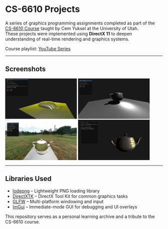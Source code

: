 # CS-6610 Projects

A series of graphics programming assignments completed as part of the [CS-6610 Course](https://graphics.cs.utah.edu/courses/cs6610/spring2021/) taught by Cem Yuksel at the University of Utah.  
These projects were implemented using **DirectX 11** to deepen understanding of real-time rendering and graphics systems.

Course playlist: [YouTube Series](https://youtube.com/playlist?list=PLplnkTzzqsZS3R5DjmCQsqupu43oS9CFN&si=Zsa16q55Y35dowvy)

---

## Screenshots

<img src="https://raw.githubusercontent.com/fpbellow/CS-6610-Projects/refs/heads/main/CS6610-Project8/screenshot.png" height="129" width="229" alt="Project 8 Screenshot"/>  
<img src="https://github.com/fpbellow/CS-6610-Projects/blob/main/CS6610-Project7/screenshot.png?raw=true" height="129" width="229" alt="Project 7 Screenshot"/>  
<img src="https://github.com/fpbellow/CS-6610-Projects/blob/main/CS6610-Project6/screenshot.png?raw=true" height="129" width="229" alt="Project 6 Screenshot"/>  
<img src="https://github.com/fpbellow/CS-6610-Projects/blob/main/CS6610-Project4/screenshot.png?raw=true" height="129" width="229" alt="Project 4 Screenshot"/>  

---

## Libraries Used

- [lodepng](https://github.com/lvandeve/lodepng) – Lightweight PNG loading library
- [DirectXTK](https://github.com/microsoft/DirectXTK) – DirectX Tool Kit for common graphics tasks
- [GLFW](https://github.com/glfw/glfw) – Multi-platform windowing and input
- [ImGui](https://github.com/ocornut/imgui) – Immediate-mode GUI for debugging and UI overlays

This repository serves as a personal learning archive and a tribute to the CS-6610 course.
